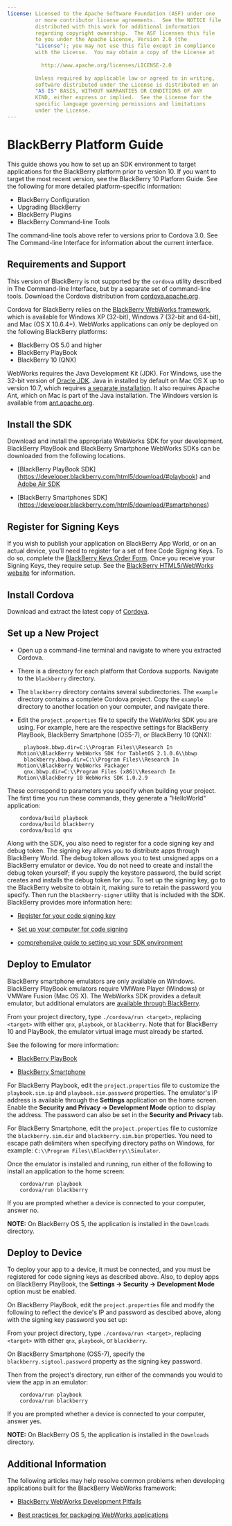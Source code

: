 ```yaml
---
license: Licensed to the Apache Software Foundation (ASF) under one
         or more contributor license agreements.  See the NOTICE file
         distributed with this work for additional information
         regarding copyright ownership.  The ASF licenses this file
         to you under the Apache License, Version 2.0 (the
         "License"); you may not use this file except in compliance
         with the License.  You may obtain a copy of the License at
         
           http://www.apache.org/licenses/LICENSE-2.0
         
         Unless required by applicable law or agreed to in writing,
         software distributed under the License is distributed on an
         "AS IS" BASIS, WITHOUT WARRANTIES OR CONDITIONS OF ANY
         KIND, either express or implied.  See the License for the
         specific language governing permissions and limitations
         under the License.
---
```


# BlackBerry Platform Guide

This guide shows you how to set up an SDK environment to target
applications for the BlackBerry platform prior to version 10.  If you
want to target the most recent version, see the BlackBerry 10 Platform
Guide.  See the following for more detailed platform-specific
information:

* BlackBerry Configuration
* Upgrading BlackBerry
* BlackBerry Plugins
* BlackBerry Command-line Tools

The command-line tools above refer to versions prior to Cordova 3.0.
See The Command-line Interface for information about the
current interface.

## Requirements and Support

This version of BlackBerry is not supported by the `cordova` utility
described in The Command-line Interface, but by a separate set of
command-line tools. Download the Cordova distribution from
[cordova.apache.org](http://cordova.apache.org/#download).

Cordova for BlackBerry relies on the [BlackBerry WebWorks
framework](https://bdsc.webapps.blackberry.com/html5), which is
available for Windows XP (32-bit), Windows 7 (32-bit and 64-bit), and
Mac (OS X 10.6.4+).  WebWorks applications can _only_ be deployed on
the following BlackBerry platforms:

* BlackBerry OS 5.0 and higher
* BlackBerry PlayBook
* BlackBerry 10 (QNX)

WebWorks requires the Java Development Kit (JDK). For Windows, use the
32-bit version of
[Oracle JDK](http://www.oracle.com/technetwork/java/javase/downloads/index.html#jdk).
Java in installed by default on Mac OS X up to version 10.7, which
requires
[a separate installation](http://support.apple.com/kb/DL1421).
It also requires Apache Ant, which on Mac is part of the Java
installation. The Windows version is available from
[ant.apache.org](http://ant.apache.org/bindownload.cgi).

## Install the SDK

Download and install the appropriate WebWorks SDK for your
development. BlackBerry PlayBook and BlackBerry Smartphone WebWorks
SDKs can be downloaded from the following locations.

- [BlackBerry PlayBook SDK] (https://developer.blackberry.com/html5/download/#playbook) and [Adobe Air SDK](http://www.adobe.com/devnet/air/air-sdk-download.html)

- [BlackBerry Smartphones SDK] (https://developer.blackberry.com/html5/download/#smartphones)

## Register for Signing Keys

If you wish to publish your application on BlackBerry App World, or on
an actual device, you’ll need to register for a set of free Code
Signing Keys.  To do so, complete the [BlackBerry Keys Order
Form](https://www.blackberry.com/SignedKeys).
Once you receive your Signing Keys, they require setup. See the [BlackBerry HTML5/WebWorks website](https://developer.blackberry.com/html5/documentation/signing_setup_bb10_apps_2008396_11.html) for information.

## Install Cordova

Download and extract the latest copy of [Cordova](http://cordova.apache.org/#download).

## Set up a New Project

- Open up a command-line terminal and navigate to where you extracted Cordova.

- There is a directory for each platform that Cordova supports.
  Navigate to the `blackberry` directory.

- The `blackberry` directory contains several subdirectories.  The
  `example` directory contains a complete Cordova project.  Copy the
  `example` directory to another location on your computer, and
  navigate there.

- Edit the `project.properties` file to specify the WebWorks SDK you
  are using. For example, here are the respective settings for
  BlackBerry PlayBook, BlackBerry Smartphone (OS5-7), or BlackBerry 10
  (QNX):

        playbook.bbwp.dir=C:\\Program Files\\Research In Motion\\BlackBerry WebWorks SDK for TabletOS 2.1.0.6\\bbwp
        blackberry.bbwp.dir=C:\\Program Files\\Research In Motion\\BlackBerry WebWorks Packager
        qnx.bbwp.dir=C:\\Program Files (x86)\\Research In Motion\\BlackBerry 10 WebWorks SDK 1.0.2.9

These correspond to parameters you specify when building your
project.  The first time you run these commands, they generate a
"HelloWorld" application:

        cordova/build playbook
        cordova/build blackberry
        cordova/build qnx

Along with the SDK, you also need to register for a code signing key
and debug token. The signing key allows you to distribute apps through
BlackBerry World. The debug token allows you to test unsigned apps on
a BlackBerry emulator or device. You do not need to create and
install the debug token yourself; if you supply the keystore password,
the build script creates and installs the debug token for you. To set
up the signing key, go to the BlackBerry website to obtain it, making
sure to retain the password you specify. Then run the
`blackberry-signer` utility that is included with the SDK. 
BlackBerry provides more information here:

* [Register for your code signing key](https://www.blackberry.com/SignedKeys/codesigning.html)

* [Set up your computer for code signing](http://developer.blackberry.com/html5/documentation/set_up_for_signing.html)

* [comprehensive guide to setting up your SDK environment](http://developer.blackberry.com/native/documentation/bb10/com.qnx.doc.native_sdk.quickstart/topic/set_up_your_environment.html)

## Deploy to Emulator

BlackBerry smartphone emulators are only available on Windows.
BlackBerry PlayBook emulators require VMWare Player (Windows) or
VMWare Fusion (Mac OS X). The WebWorks SDK provides a default
emulator, but additional emulators are [available through
BlackBerry](http://us.blackberry.com/developers/resources/simulators.jsp).

From your project directory, type `./cordova/run <target>`, replacing
`<target>` with either `qnx`, `playbook`, or `blackberry`. Note that
for BlackBerry 10 and PlayBook, the emulator virtual image must
already be started.

See the following for more information:

* [BlackBerry PlayBook](https://developer.blackberry.com/html5/documentation/using_the_tablet_simulator_1866980_11.html)

* [BlackBerry Smartphone](https://developer.blackberry.com/html5/documentation/run_your_app_on_smartphone_sim_1876976_11.html)

For BlackBerry Playbook, edit the `project.properties` file to
customize the `playbook.sim.ip` and `playbook.sim.password`
properties.  The emulator's IP address is available through the
__Settings__ application on the home screen. Enable the __Security and
Privacy &rarr; Development Mode__ option to display the address. The
password can also be set in the __Security and Privacy__ tab.

For BlackBerry Smartphone, edit the `project.properties` file to
customize the `blackberry.sim.dir` and `blackberry.sim.bin`
properties.  You need to escape path delimiters when specifying
directory paths on Windows, for example: `C:\\Program
Files\\BlackBerry\\Simulator`.

Once the emulator is installed and running, run either of the
following to install an application to the home screen:

        cordova/run playbook
        cordova/run blackberry

If you are prompted whether a device is connected to your computer,
answer no.

__NOTE:__ On BlackBerry OS 5, the application is installed in the
`Downloads` directory.

## Deploy to Device

To deploy your app to a device, it must be connected, and you must be
registered for code signing keys as described above.  Also, to deploy
apps on BlackBerry PlayBook, the __Settings &rarr; Security &rarr;
Development Mode__ option must be enabled.

On BlackBerry PlayBook, edit the `project.properties` file and modify
the following to reflect the device's IP and password as descibed
above, along with the signing key password you set up:

From your project directory, type `./cordova/run <target>`, replacing
`<target>` with either `qnx`, `playbook`, or `blackberry`. 

On BlackBerry Smartphone (OS5-7), specify the
`blackberry.sigtool.password` property as the signing key password.

Then from the project's directory, run either of the commands you
would to view the app in an emulator:

        cordova/run playbook
        cordova/run blackberry

If you are prompted whether a device is connected to your computer,
answer yes.

__NOTE:__ On BlackBerry OS 5, the application is installed in the
`Downloads` directory.

## Additional Information

The following articles may help resolve common problems when
developing applications built for the BlackBerry WebWorks framework:

* [BlackBerry WebWorks Development Pitfalls](http://supportforums.blackberry.com/t5/Web-and-WebWorks-Development/Common-BlackBerry-WebWorks-development-pitfalls-that-can-be/ta-p/624712)

* [Best practices for packaging WebWorks applications](https://bdsc.webapps.blackberrycom/html5/documentation/ww_developing/bestpractice_compiling_ww_apps_1873324_11.html)

